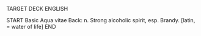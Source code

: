 TARGET DECK
ENGLISH

START
Basic
Aqua vitae
Back: n. Strong alcoholic spirit, esp. Brandy. [latin, = water of life]
END
